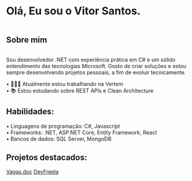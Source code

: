 # Olá, Eu sou o Vitor Santos.
<div style="display: inline-block"></div>

## Sobre mim
<div style="display: inline-block">
  <p>Sou desenvolvedor .NET com experiência prática em C# e um sólido entendimento das tecnologias Microsoft. Gosto de criar soluções e estou sempre desenvolvendo projetos pessoais, a fim de evoluir tecnicamente.</p>
  • 👨🏻‍💻 Atualmente estou trabalhando na Vertem<br>
  • 📚 Estou estudando sobre REST APIs e Clean Architecture<br>
</div>

## Habilidades:
<div style="display: inline-block">
• Linguagens de programação: C#, Javascript<br>
• Frameworks: .NET, ASP.NET Core, Entity Framework, React<br>
• Bancos de dados: SQL Server, MongoDB
</div>

## Projetos destacados:
<div style="display: inline-block">
  <a href="https://github.com/vitxr10/Vagas.doc">Vagas.doc</a>
  <a href="https://github.com/vitxr10/devfreela-api">DevFreela</a>
</div>
